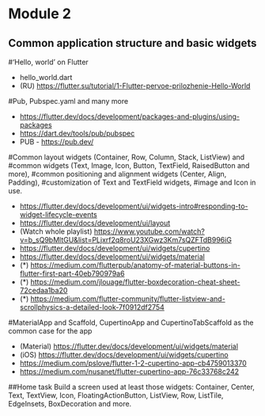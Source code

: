 # Module 2
## Common application structure and basic widgets

#‘Hello, world’ on Flutter
 - hello_world.dart
 - (RU) https://flutter.su/tutorial/1-Flutter-pervoe-prilozhenie-Hello-World
 
#Pub, Pubspec.yaml and many more
 - https://flutter.dev/docs/development/packages-and-plugins/using-packages
 - https://dart.dev/tools/pub/pubspec
 - PUB - https://pub.dev/
 
#Common layout widgets (Container, Row, Column, Stack, ListView) and 
#common widgets (Text, Image, Icon, Button, TextField, RaisedButton and more),
#common positioning and alignment widgets (Center, Align, Padding),
#customization of Text and TextField widgets,
#image and Icon in use.
 - https://flutter.dev/docs/development/ui/widgets-intro#responding-to-widget-lifecycle-events
 - https://flutter.dev/docs/development/ui/layout
 - (Watch whole playlist) https://www.youtube.com/watch?v=b_sQ9bMltGU&list=PLjxrf2q8roU23XGwz3Km7sQZFTdB996iG
 - https://flutter.dev/docs/development/ui/widgets/cupertino
 - https://flutter.dev/docs/development/ui/widgets/material
 - (*) https://medium.com/flutterpub/anatomy-of-material-buttons-in-flutter-first-part-40eb790979a6
 - (*) https://medium.com/jlouage/flutter-boxdecoration-cheat-sheet-72cedaa1ba20
 - (*) https://medium.com/flutter-community/flutter-listview-and-scrollphysics-a-detailed-look-7f0912df2754
 
  
#MaterialApp and Scaffold, CupertinoApp and CupertinoTabScaffold as the common case for the app
 - (Material) https://flutter.dev/docs/development/ui/widgets/material
 - (iOS) https://flutter.dev/docs/development/ui/widgets/cupertino
 - https://medium.com/pslove/flutter-1-2-cupertino-app-cb4759013370
 - https://medium.com/nusanet/flutter-cupertino-app-76c33768c242
 
##Home task
Build a screen used at least those widgets:
Container, Center, Text, TextView, Icon, FloatingActionButton, ListView, Row,
ListTile, EdgeInsets, BoxDecoration and more.
